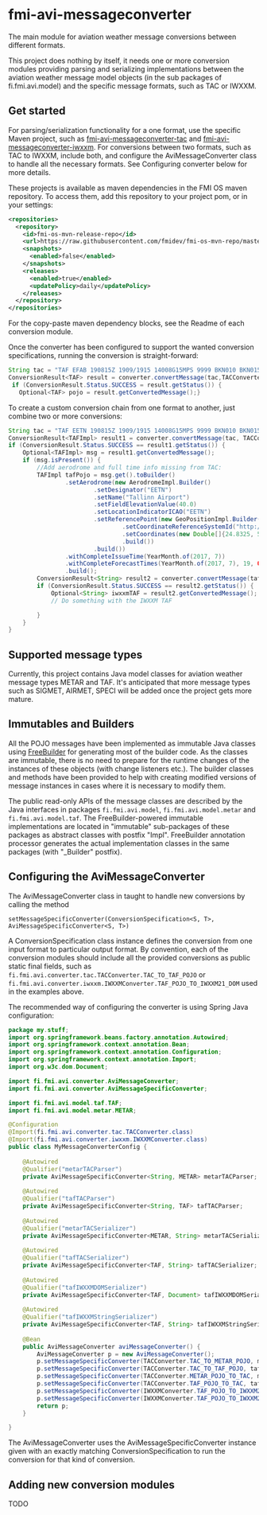 # fmi-avi-messageconverter
The main module for aviation weather message conversions between different formats.

This project does nothing by itself, it needs one or more conversion modules providing parsing 
and serializing implementations between the aviation weather message model objects 
(in the sub packages of fi.fmi.avi.model) and the specific message formats, such as TAC or IWXXM.

## Get started
For parsing/serialization functionality for a one format, use the specific Maven project, such as
[fmi-avi-messageconverter-tac](https://github.com/fmidev/fmi-avi-messageconverter-tac) and 
[fmi-avi-messageconverter-iwxxm](https://github.com/fmidev/fmi-avi-messageconverter-iwxxm). For 
conversions between two formats, such as TAC to IWXXM, include both, and configure the 
AviMessageConverter class to handle all the necessary formats. See Configuring converter 
below for more details.

These projects is available as maven dependencies in the FMI OS maven repository. To access them, 
add this repository to your project pom, or in your settings:

```xml
<repositories>
  <repository>
    <id>fmi-os-mvn-release-repo</id>
    <url>https://raw.githubusercontent.com/fmidev/fmi-os-mvn-repo/master</url>
    <snapshots>
      <enabled>false</enabled>
    </snapshots>
    <releases>
      <enabled>true</enabled>
      <updatePolicy>daily</updatePolicy>
    </releases>
  </repository>
</repositories>
``` 

For the copy-paste maven dependency blocks, see the Readme of each conversion module.

Once the converter has been configured to support the wanted conversion specifications, running 
the conversion is straight-forward:



```java
String tac = "TAF EFAB 190815Z 1909/1915 14008G15MPS 9999 BKN010 BKN015=";
ConversionResult<TAF> result = converter.convertMessage(tac,TACConverter.TAC_TO_TAF_POJO);
 if (ConversionResult.Status.SUCCESS = result.getStatus()) {
   Optional<TAF> pojo = result.getConvertedMessage();}
```

To create a custom conversion chain from one format to another, just combine two or more conversions:

```java
String tac = "TAF EETN 190815Z 1909/1915 14008G15MPS 9999 BKN010 BKN015=";
ConversionResult<TAFImpl> result1 = converter.convertMessage(tac, TACConverter.TAC_TO_IMMUTABLE_TAF_POJO);
if (ConversionResult.Status.SUCCESS == result1.getStatus()) {
    Optional<TAFImpl> msg = result1.getConvertedMessage();
    if (msg.isPresent()) {
        //Add aerodrome and full time info missing from TAC:
        TAFImpl tafPojo = msg.get().toBuilder()
                .setAerodrome(new AerodromeImpl.Builder()
                        .setDesignator("EETN")
                        .setName("Tallinn Airport")
                        .setFieldElevationValue(40.0)
                        .setLocationIndicatorICAO("EETN")
                        .setReferencePoint(new GeoPositionImpl.Builder()
                                .setCoordinateReferenceSystemId("http://www.opengis.net/def/crs/EPSG/0/4326")
                                .setCoordinates(new Double[]{24.8325, 59.413333})
                                .build())
                        .build())
                .withCompleteIssueTime(YearMonth.of(2017, 7))
                .withCompleteForecastTimes(YearMonth.of(2017, 7), 19, 08, ZoneId.of("UTC"))
                .build();
        ConversionResult<String> result2 = converter.convertMessage(tafPojo, IWXXMConverter.TAF_POJO_TO_IWXXM21_STRING);
        if (ConversionResult.Status.SUCCESS == result2.getStatus()) {
            Optional<String> iwxxmTAF = result2.getConvertedMessage();
            // Do something with the IWXXM TAF

        }
    }
}
```

## Supported message types
Currently, this project contains Java model classes for aviation weather message types METAR and TAF. It's anticipated 
that more message types such as SIGMET, AIRMET, SPECI will be added once the project gets more mature.

## Immutables and Builders

All the POJO messages have been implemented as immutable Java classes using [FreeBuilder](https://github.com/inferred/FreeBuilder) 
for generating most of the builder code. As the classes are immutable, there is no need to prepare for the
runtime changes of the instances of these objects (with change listeners etc.). The builder classes and methods
have been provided to help with creating modified versions of message instances in cases where it is
necessary to modify them.

The public read-only APIs of the message classes are described by the Java interfaces in packages
```fi.fmi.avi.model```, ```fi.fmi.avi.model.metar``` and ```fi.fmi.avi.model.taf```. The 
FreeBuilder-powered immutable implementations are located in "immutable" sub-packages of these packages as 
abstract classes with postfix "Impl". FreeBuilder annotation processor generates the actual 
implementation classes in the same packages (with "_Builder" postfix).

## Configuring the AviMessageConverter
The AviMessageConverter class in taught to handle new conversions by calling the method 

`setMessageSpecificConverter(ConversionSpecification<S, T>, AviMessageSpecificConverter<S, T>)`

A ConversionSpecification class instance defines the conversion from one input format to particular output format.
By convention, each of the conversion modules should include all the provided conversions as public static final
fields, such as `fi.fmi.avi.converter.tac.TACConverter.TAC_TO_TAF_POJO` or 
`fi.fmi.avi.converter.iwxxm.IWXXMConverter.TAF_POJO_TO_IWXXM21_DOM` used in the examples above.

The recommended way of configuring the converter is using Spring Java configuration:

```java
package my.stuff;
import org.springframework.beans.factory.annotation.Autowired;
import org.springframework.context.annotation.Bean;
import org.springframework.context.annotation.Configuration;
import org.springframework.context.annotation.Import;
import org.w3c.dom.Document;

import fi.fmi.avi.converter.AviMessageConverter;
import fi.fmi.avi.converter.AviMessageSpecificConverter;

import fi.fmi.avi.model.taf.TAF;
import fi.fmi.avi.model.metar.METAR;

@Configuration
@Import(fi.fmi.avi.converter.tac.TACConverter.class)
@Import(fi.fmi.avi.converter.iwxxm.IWXXMConverter.class)
public class MyMessageConverterConfig {
    
    @Autowired
    @Qualifier("metarTACParser")
    private AviMessageSpecificConverter<String, METAR> metarTACParser;
    
    @Autowired
    @Qualifier("tafTACParser")
    private AviMessageSpecificConverter<String, TAF> tafTACParser;
    
    @Autowired
    @Qualifier("metarTACSerializer")
    private AviMessageSpecificConverter<METAR, String> metarTACSerializer;
    
    @Autowired
    @Qualifier("tafTACSerializer")
    private AviMessageSpecificConverter<TAF, String> tafTACSerializer;
    
    @Autowired
    @Qualifier("tafIWXXMDOMSerializer")
    private AviMessageSpecificConverter<TAF, Document> tafIWXXMDOMSerializer;
    
    @Autowired
    @Qualifier("tafIWXXMStringSerializer")
    private AviMessageSpecificConverter<TAF, String> tafIWXXMStringSerializer;
    
    @Bean
    public AviMessageConverter aviMessageConverter() {
        AviMessageConverter p = new AviMessageConverter();
        p.setMessageSpecificConverter(TACConverter.TAC_TO_METAR_POJO, metarTACParser);
        p.setMessageSpecificConverter(TACConverter.TAC_TO_TAF_POJO, tafTACParser);
        p.setMessageSpecificConverter(TACConverter.METAR_POJO_TO_TAC, metarTACSerializer);
        p.setMessageSpecificConverter(TACConverter.TAF_POJO_TO_TAC, tafTACSerializer);
        p.setMessageSpecificConverter(IWXXMConverter.TAF_POJO_TO_IWXXM21_DOM, tafIWXXMDOMSerializer);
        p.setMessageSpecificConverter(IWXXMConverter.TAF_POJO_TO_IWXXM21_STRING, tafIWXXMStringSerializer);
        return p;
    }

}
```

The AviMessageConverter uses the AviMessageSpecificConverter instance given with an exactly matching 
ConversionSpecification to run the conversion for that kind of conversion.
  
## Adding new conversion modules
TODO 
